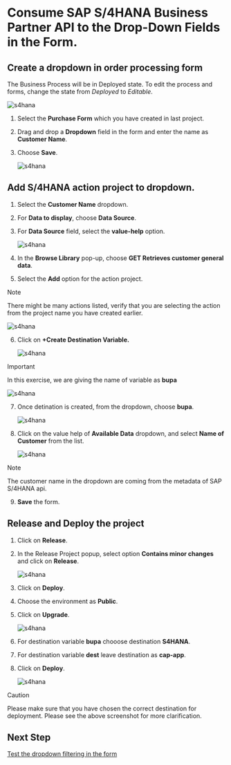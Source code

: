 # Consume SAP S/4HANA Business Partner API to the Drop-Down Fields in the Form.

## Create a dropdown in order processing form

The Business Process will be in Deployed state. To edit the process and forms, change the state from *Deployed* to *Editable*.

![s4hana](./images/editable.png)

1. Select the **Purchase Form** which you have created in last project.

2. Drag and drop a **Dropdown** field in the form and enter the name as **Customer Name**.

3. Choose **Save**.

    ![s4hana](../s4hana/images/form.png)


## Add S/4HANA action project to dropdown.

1. Select the **Customer Name** dropdown.

2. For **Data to display**, choose **Data Source**.

3. For **Data Source** field, select the **value-help** option.

    ![s4hana](../s4hana/images/chosesource.png)

4. In the **Browse Library** pop-up, choose **GET Retrieves customer general data**.

5. Select the **Add** option for the action project.

> [!Note]
> There might be many actions listed, verify that you are selecting the action from the project name you have created earlier.

![s4hana](../s4hana/images/chooseaction.png)

6. Click on **+Create Destination Variable.**

    ![s4hana](../s4hana/images/createdest.png)

> [!IMPORTANT]  
> In this exercise, we are giving the name of variable as **bupa**

![s4hana](../s4hana/images/createbupa.png)

7. Once detination is created, from the dropdown, choose **bupa**.

    ![s4hana](../s4hana/images/bupa.png)

8. Click on the value help of **Available Data** dropdown, and select **Name of Customer** from the list.

    ![s4hana](../s4hana/images/customername.png)

> [!NOTE]  
> The customer name in the dropdown are coming from the metadata of SAP S/4HANA api.

9. **Save** the form.

## Release and Deploy the project

1. Click on **Release**.

2. In the Release Project popup, select option **Contains minor changes** and click on **Release**.

    ![s4hana](../s4hana/images/release1.png)

3. Click on **Deploy**.

4. Choose the environment as **Public**.

5. Click on **Upgrade**.

    ![s4hana](../s4hana/images/release2.png)

6. For destination variable **bupa** chooose destination **S4HANA**.

7. For destination variable **dest** leave destination as **cap-app**.

8. Click on **Deploy**.

    ![s4hana](../s4hana/images/dest.png)

> [!CAUTION]
> Please make sure that you have chosen the correct destination for deployment. Please see the above screenshot for more clarification.

## Next Step

[Test the dropdown filtering in the form](../s4hane2e/README.md)




